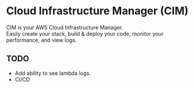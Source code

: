 # Cloud Infrastructure Manager (CIM)
CIM is your AWS Cloud Infrastructure Manager.  
Easily create your stack, build &amp; deploy your code, monitor your performance, and view logs.


## TODO
- Add ability to see lambda logs.
- CI/CD